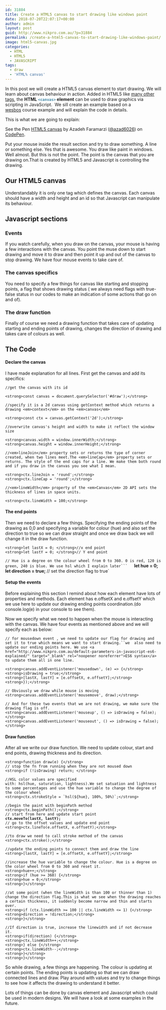 ```yaml
---
id: 31884
title: Create a HTML5 canvas to start drawing like windows paint
date: 2018-07-20T22:07:17+00:00
author: admin
layout: post
guid: http://www.nikpro.com.au/?p=31884
permalink: /create-a-html5-canvas-to-start-drawing-like-windows-paint/
image: html5-canvas.jpg
categories:
  - HTML
  - HTML5
  - JAVASCRIPT
tags:
  - draw
  - 'HTML% canvas'
---
```

In this post we will create a HTML5 canvas element to start drawing. We will learn about canvas behaviour in action. Added in HTML5 like [many other tags](http://www.nikpro.com.au/html5-semantic-tags-and-where-to-use-them/), the **HTML <a style="text-decoration: none; color: #3f87a6; margin: 0px; padding: 0px; border: 0px;" title="Use the HTML <canvas> element with either the canvas scripting API or the WebGL API to draw graphics and animations." href="https://developer.mozilla.org/en-US/docs/Web/HTML/Element/canvas"><code>&lt;canvas&gt;</code></a> element** can be used to draw graphics via scripting in JavaScript.  We sill create an example based on a <a href="http://www.wesbos.com" target="_blank" rel="noopener noreferrer">wesbos</a> course example and will explain the code in details. 

This is what we are going to explain:

<p class="codepen" data-height="400" data-theme-id="0" data-slug-hash="qyqwNd" data-default-tab="js,result" data-user="azad6026" data-embed-version="2" data-pen-title="HTML5 canvas">
  See the Pen <a href="https://codepen.io/azad6026/pen/qyqwNd/">HTML5 canvas</a> by Azadeh Faramarzi (<a href="https://codepen.io/azad6026">@azad6026</a>) on <a href="https://codepen.io">CodePen</a>.
</p>



Put your mouse inside the result section and try to draw something. A line or something else. Yes that is awesome. You draw like paint in windows. Well almost. But this is not the point. The point is the canvas that you are drawing on.That is created by HTML5 and Javascript is controlling the drawing.

## Our HTML5 canvas

Understandably it is only one tag which defines the canvas. Each canvas should have a width and height and an id so that Javascript can manipulate its behaviour.

## Javascript sections

### Events

If you watch carefully, when you draw on the canvas, your mouse is having a few interactions with the canvas. You point the muse down to start drawing and move it to draw and then point it up and out of the canvas to stop drawing. We have four mouse events to take care of.

### The canvas specifics

You need to specify a few things for canvas like starting and stopping points, a flag that shows drawing status ( we always need flags with true-false status in our codes to make an indication of some actions that go on and of).

### The draw function

Finally of course we need a drawing function that takes care of updating starting and ending points of drawing, changes the direction of drawing and takes care of colours as well.

## The Code

#### Declare the canvas

I have made explanation for all lines. First get the canvas and add its specifics:

`//get the canvas with its id`

`<strong>const canvas = document.querySelector('#draw');</strong>`

`//specify it is a 2d canvas using getContext method which returns a drawing <em>context</em> on the <em>canvas</em>`

`<strong>const ctx = canvas.getContext('2d');</strong>`

`//overwrite canvas's height and width to make it reflect the window size`

`<strong>canvas.width = window.innerWidth;</strong>`  
`<strong>canvas.height = window.innerHeight;</strong>`

`//<em>lineJoin</em> property sets or returns the type of corner created, when two lines meet.The <em>lineCap</em> property sets or returns. The style of the end caps for a line. We make them both round and if you draw in the canvas you see what I mean.`

`<strong>ctx.lineJoin = 'round';</strong>`  
`<strong>ctx.lineCap = 'round';</strong>`

`//<em>lineWidth</em> property of the <em>Canvas</em> 2D API sets the thickness of lines in space units. `

`<strong>ctx.lineWidth = 100;</strong>`

#### The end points

Then we need to declare a few things. Specifying the ending points of the drawing as 0,0 and specifying a variable for colour (hue) and also set the direction to true so we can draw straight and once we draw back we will change it in the draw function.

`<strong>let lastX = 0; </strong>//x end point`  
`<strong>let lastY = 0; </strong>// Y end point`

`// Hue is a degree on the colour wheel from 0 to 360. 0 is red, 120 is green, 240 is blue. We use hsl which I explain later```  
`<strong>let hue = 0; </strong>`  
`<strong>let direction = true; </strong>// set the direction flag to true`

#### Setup the events

Before explaining this section I remind about how each element have lots of properties and methods. Each element has e.offsetX and e.offsetY which we use here to update our drawing ending points coordination.(do console.log(e) in your console to see them).

Now we specify what we need to happen when the mouse is interacting with the canvas. We have four events as mentioned above and we will specify each as below:

`// for mousedown event , we need to update our flag for drawing and set it to true which means we want to start drawing.``we  also need to update our ending points here. We use <a href="http://www.nikpro.com.au/default-parameters-in-javascript-es6-explained/" target="_blank" rel="noopener noreferrer">ES6 syntax</a> to update them all in one line.`

`<strong>canvas.addEventListener('mousedown', (e) => {</strong>`  
`<strong>isDrawing = true;</strong>`  
`<strong>[lastX, lastY] = [e.offsetX, e.offsetY];</strong>`  
`<strong>});</strong>`

`// Obviously we draw while mouse is moving`  
`<strong>canvas.addEventListener('mousemove', draw);</strong>`

`// And for these two events that we are not drawing, we make sure the drawing flag is off.`  
`<strong>canvas.addEventListener('mouseup', () => isDrawing = false);</strong>`  
`<strong>canvas.addEventListener('mouseout', () => isDrawing = false);</strong>`

#### Draw function

After all we write our draw function. We need to update colour, start and end points, drawing thickness and its direction.

`<strong>function draw(e) {</strong>`  
`// stop the fn from running when they are not moused down`  
`<strong>if (!isDrawing) return; </strong>`

`//HSL color values are specified with: hsl(hue, saturation, lightness).We set satuation and lightness to some percentages and use the hue variable to change the degree of the colour wheel`  
``<strong>ctx.strokeStyle = `hsl(${hue}, 100%, 50%)`;</strong>``

`//begin the paint with beginPath method`  
`<strong>ctx.beginPath();</strong>`  
`// start from here and update start point`  
**`ctx.moveTo(lastX, lastY);`**  
`// go to the offset values and update end point`  
`<strong>ctx.lineTo(e.offsetX, e.offsetY);</strong>`

`//to draw we need to call stroke method of the canvas`  
`<strong>ctx.stroke();</strong>`

`//update the ending points to connect them and draw the line`  
`<strong>[lastX, lastY] = [e.offsetX, e.offsetY];</strong>`

`//increase the hue variable to change the colour. Hue is a degree on the color wheel from 0 to 360 and reset it.`  
`<strong>hue++;</strong>`  
`<strong>if (hue >= 360) {</strong>`  
`<strong>hue = 0;</strong>`  
`<strong>}</strong>`

`//at some point (when the lineWidth is than 100 or thinner than 1) change the direction flag.This is what we see when the drawing reaches a certain thickness, it suddenly become narrow and thin and starts over.`  
`<strong>if (ctx.lineWidth >= 100 || ctx.lineWidth <= 1) {</strong>`  
`<strong>direction = !direction;</strong>`  
`<strong>}</strong>`

`//If direction is true, increase the linewidth and if not decrease it. `  
`<strong>if(direction) {</strong>`  
`<strong>ctx.lineWidth++;</strong>`  
`<strong>} else {</strong>`  
`<strong>ctx.lineWidth--;</strong>`  
`<strong>}</strong>`  
`<strong>}</strong>`

So while drawing, a few things are happening. The colour is updating at certain points. The ending points is updating so that we can draw connected lines and draw. Play around with values and try to change things to see how it affects the drawing to understand it better.

Lots of things can be done by canvas element and Javascript which could be used in modern designs. We will have a look at some examples in the future.